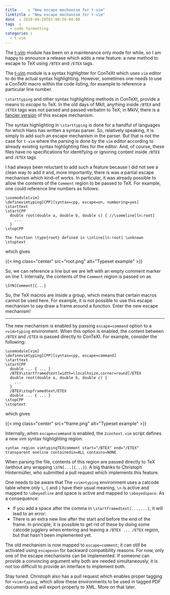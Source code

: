 ```yaml
---
title     : "New escape mechanism for t-vim"
linktitle : "New escape mechanism for t-vim"
date  : 2020-04-28T01:08:56-04:00
tags  :
  - code formatting
categories :
  - t-vim
---
```


The [t-vim] module has been on a maintenance only mode for while, so I am
happy to announce a release which adds a new feature: a new method to escape
to TeX using `/BTEX` and `/ETEX` tags. 

[t-vim]: https://github.com/adityam/filter/blob/master/vim-README.md

<!--more-->

The [t-vim] module is a syntax highlighter for ConTeXt which uses `vim` editor
to do the actual syntax highlighting. However, sometimes one needs to use a
ConTeXt macro within the code listing, for example to reference a particular
line number. 

`\starttyping` and other syntax highlighting methods in ConTeXt, provide a
means to _escape_ to TeX. In the old days of MkII, anything inside `/BTEX` and
`/ETEX` tags was not parsed and passed verbatim to TeX; in MkIV, there is a
[fancier version][mkiv] of this escape mechanism.

[mkiv]: http://pragma-ade.nl/general/magazines/mag-1102-mkiv.pdf

The syntax highlighting in `\starttyping` is done for a handful of languages
for which Hans has written a syntax parser. So, relatively speaking, it is
simply to add such an escape mechanism in the parser. But that is not the
case for `t-vim` where the parsing is done by the `vim` editor according to
already existing syntax highlighting files for the editor. And, of course,
these files have no specifications for identifying or ignoring content inside
`/BTEX` and `/ETEX` tags. 

I had always been reluctant to add such a feature because I did not see a
clean way to add it and, more importantly, there is was a partial escape
mechanism which kind-of works. In particular, it was already possible to allow
the contents of the `Comment` region to be passed to TeX. For example, one
could reference line numbers as follows:

<!--
\usemodule[vim]
\definevimtyping[CPP][syntax=cpp, escape=on, numbering=yes]
\starttext
\startCPP
  double root(double a, double b, double c) { //\someline[ln:root]
    ...
  }
\stopCPP

The function \type{root} defined in \inline[ln:root] \unknown
\stoptext
-->
<pre><code><span class="Statement">\usemodule</span>[vim]
<span class="Statement">\definevimtyping</span>[<span class="Underlined">CPP</span>][<span class="Type">syntax=cpp, escape=on, numbering=yes</span>]
<span class="Statement">\starttext</span>
<span class="Statement">\startCPP</span>
  <span class="Type">double</span> root(<span class="Type">double</span> a, <span class="Type">double</span> b, <span class="Type">double</span> c) { //<span class="Statement">\someline</span>[ln:root]
    ...
  }
<span class="Statement">\stopCPP</span>

The function <span class="Statement">\type</span>{root} defined in <span class="Statement">\inline</span>[ln:root] <span class="Statement">\unknown</span>
<span class="Statement">\stoptext</span></code></pre>

which gives

{{< img class="center" src="root.png" alt="Typeset example" >}}

So, we can reference a line but we are left with an empty comment marker on
line 1. Internally, the contents of the `Comment` region is passed on as 

<pre><code><span class="Statement">\SYN</span>[Comment]{...}</code></pre>

So, the TeX macros are inside a group, which means that certain macros cannot
be used here. For example, it is not possible to use this escape mechanism to
say draw a frame around a function. Enter the new escape mechanism!

---

The new mechanism is enabled by passing `escape=command` option to a
`<vim>typing` environment. When this option is enabled, the content between
`/BTEX` and `/ETEX` is passed directly to ConTeXt. For example, consider the
following:

<pre><code><span class="Identifier">\usemodule</span><span class="Delimiter">[</span><span class="Type">vim</span><span class="Delimiter">]</span>
<span class="Identifier">\definevimtyping</span><span class="Delimiter">[</span><span class="Type">CPP</span><span class="Delimiter">][</span><span class="Type">syntax=cpp, escape=command</span><span class="Delimiter">]</span>
<span class="PreProc">\starttext</span>
<span class="Keyword">\startCPP</span>
  <span class="Type">double</span> ... { ... }
  /BTEX<span class="Keyword">\startframedtext</span><span class="Delimiter">[</span><span class="Type">width=\localhsize,corner=round</span><span class="Delimiter">]</span>/ETEX
  <span class="Type">double</span> root(<span class="Type">double</span> a, <span class="Type">double</span> b, <span class="Type">double</span> c) <span class="Delimiter">{</span>
    ...
  <span class="Delimiter">}</span>
  /BTEX<span class="Keyword">\stopframedtext</span>/ETEX
  <span class="Type">double</span> ... { ... }
<span class="Keyword">\stopCPP</span>
<span class="PreProc">\stoptext</span></code></pre>

which gives

{{< img class="center" src="frame.png" alt="Typeset example" >}}

Internally, when `escape=command` is enabled, the `2context.vim` script
defines a new vim syntax highlighting region:

<pre><code><span class="Statement">syntax</span> <span class="Type">region</span> <span class="Type">vimtypingTEXcomment</span> <span class="Type">start</span>=<span class="String">&quot;/BTEX&quot;</span> <span class="Type">end</span>=<span class="String">&quot;/ETEX&quot;</span> <span class="Special">transparent</span> <span class="Special">oneline</span> <span class="Special">containedin=</span><span class="Special">ALL</span> <span class="Special">contains=</span>NONE</code></pre>

When parsing the file, contents of this region are passed directly to TeX
(without any wrapping `\SYN[...]{...}`). A big thanks to Christoph
Hintermüller, who submitted a pull request which implements this feature.

One needs to be aware that The `<vim>typing` environment uses a catcode table
where only `\`, `{` and `}` have their usual meaning, `\n` is active and
mapped to `\obeyedline` and space is active and mapped to `\obeyedspace`. As a
consequence:

* If you add a space after the comma in `\startframedtext[...,...]`, it will
  lead to an error:
* There is an extra new line after the start and before the end of the frame.
  In principle, it is possible to get rid of these by doing some catcode
  jugglery when entering and leaving a `/BTEX ... /ETEX` region, but that
  hasn't been implemented yet. 

The old mechanism is now mapped to `escape=comment`; it can still be activated
using `escape=on` for backward compatibility reasons. For now, only one of the
escape mechanisms can be implemented. If someone can provide a convincing
argument why both are needed simultaneously, it is not too difficult to
provide an interface to implement both. 

Stay tuned. Christoph also has a pull request which enables proper tagging for
`<vim>typing`, which allow these environments to be used in tagged PDF
documents and will export properly to XML. More on that later. 

